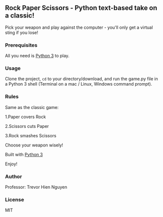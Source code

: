 ## Rock Paper Scissors - Python text-based take on a classic!

Pick your weapon and play against the computer - you'll only get a virtual sting if you lose!

### Prerequisites

All you need is [Python 3](https://www.python.org/) to play.

### Usage
Clone the project, <code>cd</code> to your directory/download, and run the game.py file in a Python 3 shell (Terminal on a mac / Linux, Windows command prompt).

### Rules
Same as the classic game:

1.Paper covers Rock

2.Scissors cuts Paper

3.Rock smashes Scissors 

Choose your weapon wisely!

Built with [Python 3](https://wiki.python.org/moin/BeginnersGuide)

Enjoy!

### Author 
Professor: Trevor
Hien Nguyen

### License 
MIT
